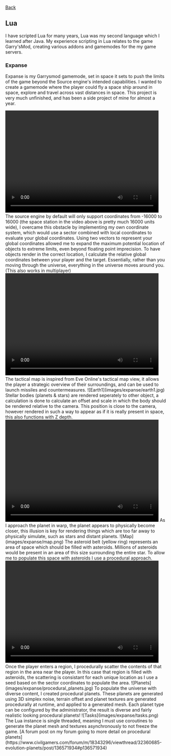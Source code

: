 [Back](https://dhog10.github.io/portfolio/)

## Lua
I have scripted Lua for many years, Lua was my second language which I learned after Java. My experience scripting in Lua relates to the game Garry'sMod, creating various addons and gamemodes for the my game servers.

### Expanse
Expanse is my Garrysmod gamemode, set in space it sets to push the limits of the game beyond the Source engine's intended capabilities. I wanted to create a gamemode where the player could fly a space ship around in space, explore and travel across vast distances in space.
This project is very much unfinished, and has been a side project of mine for almost a year.

<video width="480" height="320" controls="controls">
  <source src="images/expanse/flight.mp4" type="video/mp4">
</video>
The source engine by default will only support coordinates from -16000 to 16000 (the space station in the video above is pretty much 16000 units wide), I overcame this obstacle by implementing my own coordinate system, which would use a sector combined with local coordinates to evaluate your global coordinates. Using two vectors to represent your global coordinates allowed me to expand the maximum potential location of objects to extreme limits, even beyond floating point imprecision. To have objects render in the correct location, I calculate the relative global coordinates between your player and the target. Essentially, rather than you moving through the universe, everything in the universe moves around you. (This also works in multiplayer)
<video width="480" height="320" controls="controls">
  <source src="images/expanse/tactical_map.mp4" type="video/mp4">
</video>
The tactical map is inspired from Eve Online's tactical map view, it allows the player a strategic overview of their surroundings, and can be used to launch missiles and countermeasures.
![Earth1](images/expanse/earth1.jpg)
Stellar bodies (planets & stars) are rendered seperately to other object, a calculation is done to calculate an offset and scale in which the body should be rendered relative to the camera. This position is close to the camera, however rendered in such a way to appear as if it is really present in space, this also functions with Z depth.
<video width="480" height="320" controls="controls">
  <source src="images/expanse/warp.mp4" type="video/mp4">
</video>
As I approach the planet in warp, the planet appears to physically become closer, this illusion is key for rendering things which are too far away to physically simulate, such as stars and distant planets.
![Map](images/expanse/map.png)
The asteroid belt (yellow ring) represents an area of space which should be filled with asteroids. Millions of asteroids would be present in an area of this size surrounding the entire star. To allow me to populate this space with asteroids I use a procedural approach.
<video width="480" height="320" controls="controls">
  <source src="images/expanse/warp.mp4" type="video/mp4">
</video>
Once the player enters a region, I procedurally scatter the contents of that region in the area near the player. In this case that region is filled with asteroids, the scattering is consistant for each unique location as I use a seed based on the sector coordinates to populate the area.
![Planets](images/expanse/procedural_planets.jpg)
To populate the universe with diverse content, I created procedural planets. These planets are generated using 3D simplex noise, terrain offset and planet textures are generated procedurally at runtime, and applied to a generated mesh. Each planet type can be configured by the administrator, the result is diverse and fairly realistic looking procedural planets!
![Tasks](images/expanse/tasks.png)
The Lua instance is single threaded, meaning I must use coroutines to generate the planet mesh and textures asynchronously to not freeze the game.
[A forum post on my forum going to more detail on procedural planets](https://www.civilgamers.com/forum/m/18343296/viewthread/32360685-evolution-planets/post/136571934#p136571934)
